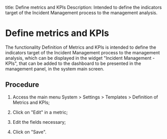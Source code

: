 title: Define metrics and KPIs
Description:  Intended to define the indicators target of the Incident Management process to the management analysis.
# Define metrics and KPIs

The functionality Definition of Metrics and KPIs is intended to define the
indicators target of the Incident Management process to the management analysis,
which can be displayed in the widget "Incident Management - KPIs", that can be
added to the dashboard to be presented in the management panel, in the system
main screen.

Procedure
-------------

1.  Access the main menu System \> Settings \> Templates \> Definition of
    Metrics and KPIs;

2.  Click on "Edit" in a metric;

3.  Edit the fields necessary;

4.  Click on "Save".


<!-- !!! tip "About"

    <b>Product/Version:</b> CITSmart | 9.00 &nbsp;&nbsp;
    <b>Updated:</b>01/09/2019 – Anna Martins
